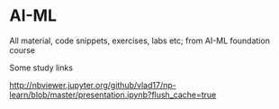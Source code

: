 # AI-ML
All material, code snippets, exercises, labs etc; from AI-ML foundation course

Some study links

http://nbviewer.jupyter.org/github/vlad17/np-learn/blob/master/presentation.ipynb?flush_cache=true
